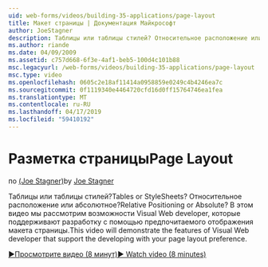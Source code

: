 ```yaml
---
uid: web-forms/videos/building-35-applications/page-layout
title: Макет страницы | Документация Майкрософт
author: JoeStagner
description: Таблицы или таблицы стилей? Относительное расположение или абсолютное? В этом видео будет продемонстрировать возможности Visual Web developer, которая поддерживает разработку с yo...
ms.author: riande
ms.date: 04/09/2009
ms.assetid: c757d668-6f3e-4af1-beb5-100d4c101b88
msc.legacyurl: /web-forms/videos/building-35-applications/page-layout
msc.type: video
ms.openlocfilehash: 0605c2e18af11414a0958859e0249c4b4246ea7c
ms.sourcegitcommit: 0f1119340e4464720cfd16d0ff15764746ea1fea
ms.translationtype: MT
ms.contentlocale: ru-RU
ms.lasthandoff: 04/17/2019
ms.locfileid: "59410192"
---
```

# <a name="page-layout"></a><span data-ttu-id="2e7a7-105">Разметка страницы</span><span class="sxs-lookup"><span data-stu-id="2e7a7-105">Page Layout</span></span>

<span data-ttu-id="2e7a7-106">по [(Joe Stagner)](https://github.com/JoeStagner)</span><span class="sxs-lookup"><span data-stu-id="2e7a7-106">by [Joe Stagner](https://github.com/JoeStagner)</span></span>

<span data-ttu-id="2e7a7-107">Таблицы или таблицы стилей?</span><span class="sxs-lookup"><span data-stu-id="2e7a7-107">Tables or StyleSheets?</span></span> <span data-ttu-id="2e7a7-108">Относительное расположение или абсолютное?</span><span class="sxs-lookup"><span data-stu-id="2e7a7-108">Relative Positioning or Absolute?</span></span> <span data-ttu-id="2e7a7-109">В этом видео мы рассмотрим возможности Visual Web developer, которые поддерживают разработку с помощью предпочитаемого отображения макета страницы.</span><span class="sxs-lookup"><span data-stu-id="2e7a7-109">This video will demonstrate the features of Visual Web developer that support the developing with your page layout preference.</span></span>

[<span data-ttu-id="2e7a7-110">&#9654;Просмотрите видео (8 минут)</span><span class="sxs-lookup"><span data-stu-id="2e7a7-110">&#9654; Watch video (8 minutes)</span></span>](https://channel9.msdn.com/Blogs/ASP-NET-Site-Videos/page-layout)
